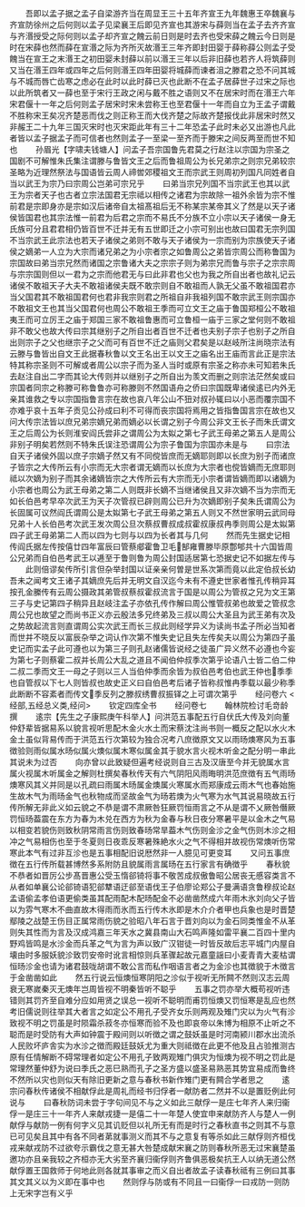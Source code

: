 <!-- { "loadSidebar": true } -->
　　吾即以孟子据之孟子自梁游齐当在周显王三十五年齐宣王九年魏惠王卒魏襄与齐宣防徐州之后何则以孟子见梁襄王后即见齐宣也其游宋与薛则当在孟子去齐齐宣与齐湣授受之际何则以孟子却齐宣之餽云前日则是时去齐也受宋薛之餽云今日则是时在宋薛也然而薛在宣湣之际为齐所灭故湣王三年齐即封田婴于薛称薛公则孟子受餽当在宣王之末湣王之初田婴未封薛以前以湣王三年以后非旧薛也若齐人将筑薛则又当在湣王四年或四年之后何则湣王四年田婴将城薛而谏者沮之滕君之恐不问其城与不城而唇亡齿寒之虑必在此时以此时薛已灭也此断不在孟子居薛世子过宋之际也以此所筑者又一薛也至于宋行王政之闲与戴不胜之语则又不在居宋时而在湣王六年宋君偃十一年之后何则孟子居宋时宋未尝称王也至君偃十一年而自立为王孟子谓戴不胜称宋王矣况齐楚恶而伐之则正称王而大伐齐楚之际故齐楚报伐此非居宋时然又非赧王二十九年三国灭宋时也灭宋距此年有三十二年恐孟子此时未必又出游也凡此者皆以孟子据孟子而可信者也然则孟子一至梁一至齐而于滕宋之间反两至而世不知也
　　孙眉光【字啸夫钱塘人】问孟子吾宗国鲁先君莫之行赵注以宗国为宗圣之国剧不可解惟朱氏集注谓滕与鲁皆文王之后而鲁祖周公为长兄弟宗之则宗兄弟较宗圣略为近理然祭法与国语皆云周人禘喾郊稷祖文王而宗武王则周初列国凡同姓者自当以武王为宗乃曰宗周公岂弟可宗兄乎
　　曰弟当宗兄列国不当宗武王也其以武王为宗者天子也古者立宗法国君无宗祗以相传之诸君为宗故除一祖外余皆为宗不惟前君是宗即身亦是宗如汉后诸帝自太祖髙祖后无不称某宗某帝其义了然是以天子诸侯皆国君也其宗法惟一前君为后君之宗而不易氏不分族不立小宗以天子诸侯一身无氏族可分且君君相仍皆百世不迁并无有五世即迁之小宗可别出也故曰国君无宗列国不当宗武王此宗法也若天子诸侯之弟则不敢与天子诸侯为一宗而别为宗族使天子诸侯之嫡弟一人立为大宗而诸兄弟之为小宗者宗之如鲁周公之弟皆宗周公而称鲁国为宗国故曰弟当宗兄然而诸国之宗鲁诸大夫之宗宗子则为弟宗兄而鲁与宗子之宗宗周与宗宗国则但以一君为之宗而他君无与曰此非君也父也为我之所自出者也故礼记云诸侯不敢祖天子大夫不敢祖诸侯夫既不敢宗则自不敢祖而人孰无父虽不敢祖国君亦当父国君其不敢祖国君何也君非我宗则君之所祖自非我祖列国不敢宗武王则宗国亦不敢祖文王也其当父国君何也周公不敢祖王季而可立文王之庙于鲁国郑桓公不敢祖夷王而可立厉王之庙于郑国三家不敢祖鲁惠而可立鲁桓一庙于三家之堂何则不敢祖非不敢父也故大传曰宗其继别子之所自出者百世不迁者也夫别子宗子也别子之所自出则宗子之父也继宗子之父而可有百世不迁之庙则父君矣是以赵岐所注尚晓宗法有云滕与鲁皆出自文王此据春秋鲁以文王名出王以文王之庙名出王庙而言此正是宗法特其称宗圣则不可解或者周公以宗子而为圣人当时或原有宗圣之称亦未可知若朱氏去赵注自出二字而其论大传则并以继别子之所自出为羡文而删之则宗法茫然矣或曰宗国者同宗之称滕可称鲁鲁亦可称滕则不然国语舟之侨曰宗国既卑诸侯逺已内外无亲其谁救之专以宗国指鲁言宗在故也哀八年公山不狃对叔孙辄曰以小恶而覆宗国不亦难乎哀十五年子贡见公孙成曰利不可得而丧宗国将焉用之皆指鲁国言宗在故也又问大传宗法皆以庶兄弟宗嫡兄弟而嫡必以长谓之别子今周公非文王长子而朱氏谓文王之后周公为长则淮安阎氏尝非之谓周公为太姒之第七子武王母弟之第五人是周公非别子明矣若然则不特朱氏误注恐谓周公为宗子鲁国为宗国亦未是与
　　曰宗法自天子诸侯外固以庶子宗嫡子然又有不同傥皆庶而无嫡耶则即以长庶为别子而诸庶子皆宗之大传所云有小宗而无大宗者谓无嫡而以长庶为大宗者也傥皆嫡而无庶耶则祗以次嫡为别子而其余诸嫡皆宗之大传所云有大宗而无小宗者谓皆嫡而即以诸嫡为小宗者也周公为武王母弟之第二人则既非长嫡不当继诸侯且又非次嫡不当为宗而无如长伯邑考早卒次武王为天子次管叔已辟则周公已升为次嫡即别子矣朱氏谓周公为长固属可议然阎氏谓周公是太姒第七子武王母弟之第五人则又不然世家明云武同母兄弟十人长伯邑考次武王发次周公旦次蔡叔曹叔成叔霍叔康叔冉季则周公是太姒第四子武王母弟第二人而以四为七则与以四为长者其与几何
　　然而先生据史记相传阎氏据左传按僖廿四年富辰曰管蔡郕霍鲁卫毛郜雍曹滕毕原鄷郇共十六国皆周公兄弟而自伯邑考武王以逓至于鲁则鲁为周公封国适居第七恐据史记不如据左传与
　　此则倍谬矣传所引言但杂举封国以证亲亲何曽是世系次第而竟以此定伯叔长幼吾未之闻考文王诸子其嫡庶先后并无明文自汉迄今未有不遵史世家者惟孔传稍异耳按孔金縢传有云周公摄政其弟管叔蔡叔霍叔流言于国是以周公为管叔之兄为文王第三子与史记第四子稍异且赵岐注孟子亦依孔传作解曰周公惟管叔弟也故爱之管叔念周公兄也故望之而尚书正义亦云殷法多兄终弟及三叔以周公大圣且为武王弟有次及之势故起流言则直谓周公实次武王而长三叔此则经学异义为读尚书孟子所必当知者而世并不晓反以富辰杂举之词认作次第不惟失史记且失左传矣夫以周公为第四子虽史记而实孟子此可遵也以为第三子则孔赵诸儒皆说经之徒虽广异义然不必遵也今妄为第七子则蔡霍二叔并长周公大乱之道且不闻伯仲叔季次第乎论语八士皆二伯二仲二叔二季而文王一母之子则以三人当伯仲季而余皆为叔伯邑考伯也武王仲也季季也自管叔以下七人则皆叔也故史正义曰自伯邑考后诸子皆称叔惟冉季载以最少称季此断断不容紊者而传文季反列之滕叔绣曹叔振铎之上可谓次第乎
　　经问卷六
<经部,五经总义类,经问>
　　钦定四库全书
　　经问卷七
　　翰林院检讨毛竒龄撰
　　逺宗【先生之子康熙庚午科举人】问洪范五事配五行自伏氏大传及刘向董仲舒辈皆据易系以貌言视听思配木金火水土而宋蔡沈注尚书则一概反之配以水火木金土虽似背易传而于洪范五行次第较为独合况考八庶徴原文又以雨旸燠寒风为五事徴验则雨似属水旸似属火燠似属木寒似属金其于貌水言火视木听金之配分明一串此其说未为过否
　　向亦曾以此致疑但遍考经说则自三古及汉唐至今并无貌属水言属火视属木听属金之解则杜撰矣春秋传天有六气阴阳风雨晦明洪范庶徴有五气雨旸燠寒风其义并同是以孔疏曰雨属木旸属金燠属火寒属水而郑康成云雨木气也春始施生故木气为雨旸金气也秋物成而坚故金气为旸若燠为火气寒为水气其说易晓故五行传所解无非此义如云貌之不恭是谓不肃厥咎狂厥罚恒雨言之不从是谓不乂厥咎僭厥罚恒旸葢震在东方为春为木兑在西方为秋为金春与秋日夜分寒暑平是以金木之气易以相变若貌伤则致秋阴常雨言伤则致春旸常旱葢木气伤则金沴之金气伤则木沴之相冲之气易相伤也至于冬夏则日夜乖反寒暑殊絶水火之气不得相并故视伤常燠听伤常寒此本气有过非互沴也是五事相配旧说厯然非一人臆见可更变耳
　　又问五事庶徴在五行传所载甚博然多系附防且貌属雨言属旸在五行家言有确徴乎
　　春秋貌不恭者如晋厉公步髙晋惠公受玉惰郤锜将事不敬苦成叔傲鲁昭公居丧无慼容类言不从者如单襄公论郤锜语犯郤犨语迂郤至语伐王子伯廖论郑公子曼满语贪鲁穆叔论赵孟语偷孟孝伯语更偷类虽其配雨配木配旸配金不必凿凿然成六年雨木氷刘向父子皆以为雰气寒木不曲直故木得雨而氷而五行传木氷即是木介介者甲也兵象也是时晋楚鄢陵之战楚王伤目正属常雨伤貌之验昭八年石言于晋刘向以为金石同类惟金不从革则失其性而为言及汉成鸿嘉三年天水之冀县南山大石鸣声隆如雷平襄二百四十里内野鸡皆鸣是水沴金而兵革之气为言为声以致广汉钳徒一时皆反故后志平城门内屋自壊由时多服妖貌沴致罚安帝时讹言相惊则兵革骤起故元嘉童謡曰小麦青青大麦枯谓恒旸沴金也请为诸君鼓咙胡谓不敢公言而私作咽语言者之为金沴也其徴貌于木徴言于金凿凿如此
　　然五行说云恒燠恒寒阴阳之沴似于视听无所闗不然则汉志云周衰无寒嵗秦灭无燠年岂周皆视不明秦皆听不聪乎
　　五事之罚亦举大概苟视听违错则其罚齐至自难分应如用贤之误总一视听不聪明而甫罚恒燠又罚恒寒是乱应也然考旧儒说则往举其大者言之如定公不用孔子受齐女乐则两观及雉门灾以为火气有沴致视不明之罚虽是时陨霜杀菽冬亦恒寒而验不及也即哀帝以朱博为相原不止听之不聪而是时受防有大声如钟震于殿间则以听徴之谓之鼓妖虽是时河南颍川郡水出流杀人民败坏庐舎实为水沴之徴而殿廷鼓妖尤为重大则祗徴在此更不他及且占验推测古原有任情解断不碍常理者如定公不用孔子致两观雉门俱灾为恒燠为视不明之罚此是常理然董仲舒为说曰季氏之恶巳熟而孔子之圣方盛以盛圣易熟恶其势宜易成而鲁终不然所以灾也则似天有除旧更新之意与春秋书新作雉门更有闗合学者思之
　　逺宗问春秋传诸侯不相献俘此是周礼而经书归俘者一献防者二然并不以是置贬例此何说与
　　曰春秋防词未尝于字句间见不与之义如此三献俘一是庄七年齐人来归衞俘一是庄三十一年齐人来献戎捷一是僖二十一年楚人使宜申来献防齐人与楚人一例献俘与献防一例有何字义见其讥贬但以礼所无有而是时行之春秋直书之则其不与意已可见矣且其中有各不同者苐就事测义而其不与之意复有等杀如此三献俘则齐桓伐戎来献戎防不过欲夸示霸伐之意无甚大咎楚成献宋襄之防则春秋所恶无过宋襄楚虽邀功亦且亲我较之齐桓亦无大劣至齐襄归衞俘则齐鲁俱恶极矣抗王人以纳无道公然献俘置王国救师于何地此则各就其事审之而义自出者故孟子读春秋祗有三例曰其事其文其义以为义即在事中也
　　然则俘与防或有不同且一曰衞俘一曰戎防一则防上无宋字岂有义乎
